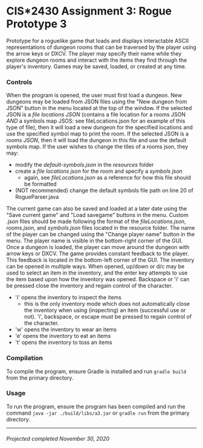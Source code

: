 # CIS*2430 Assignment 3: Rogue Prototype 3
Prototype for a roguelike game that loads and displays interactable ASCII representations of dungeon rooms that can be traversed by the player using the arrow keys or DXCV. The player may specify their name while they explore dungeon rooms and interact with the items they find through the player's inventory. Games may be saved, loaded, or created at any time.
### Controls
When the program is opened, the user must first load a dungeon. New dungeons may be loaded from JSON files using the "New dungeon from JSON" button in the menu located at the top of the window. If the selected JSON is a *file locations JSON* (contains a file location for a rooms JSON *AND* a symbols map JSOS: see fileLocations.json for an example of this type of file), then it will load a new dungeon for the specified locations and use the specified symbol map to print the room. If the selected JSON is a *rooms JSON*, then it will load the dungeon in this file and use the default symbols map. If the user wishes to change the tiles of a rooms json, they may:
* modify the *default-symbols.json* in the *resources* folder
* create a *file locations json* for the room and specify a *symbols json*
    * again, see *fileLocations.json* as a reference for how this file should be formatted
* (NOT recommended) change the default symbols file path on line 20 of RogueParser.java

The current game can also be saved and loaded at a later date using the "Save current game" and "Load savegame" buttons in the menu. Custom .json files should be made following the format of the *fileLocations.json*, *rooms.json*, and *symbols.json* files located in the resource folder.
The name of the player can be changed using the "Change player name" button in the menu. The player name is visible in the bottom-right corner of the GUI.
Once a dungeon is loaded, the player can move around the dungeon with arrow keys or DXCV. The game provides constant feedback to the player. This feedback is located in the bottom-left corner of the GUI.
The inventory can be opened in multiple ways. When opened, up/down or d/c may be used to select an item in the inventory, and the enter key attempts to use the item based upon how the inventory was opened. Backspace or 'i' can be pressed close the inventory and regain control of the character.
* 'i' opens the inventory to inspect the items
    * this is the only inventory mode which does not automatically close the inventory when using (inspecting) an item (successful use or not). 'i', backspace, or escape must be pressed to regain control of the character.
* 'w' opens the inventory to wear an items
* 'e' opens the inventory to eat an items
* 't' opens the inventory to toss an items
### Compilation
To compile the program, ensure Gradle is installed and run `gradle build` from the primary directory.
### Usage
To run the program, ensure the program has been compiled and run the command `java -jar ./build/libs/a3.jar` or `gradle run` from the primary directory.

---------------------------------
###### Projected completed November 30, 2020
